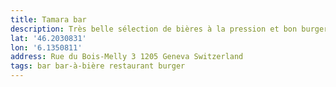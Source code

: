 ```yaml
---
title: Tamara bar
description: Très belle sélection de bières à la pression et bon burger !
lat: '46.2030831'
lon: '6.1350811'
address: Rue du Bois-Melly 3 1205 Geneva Switzerland
tags: bar bar-à-bière restaurant burger
---
```


